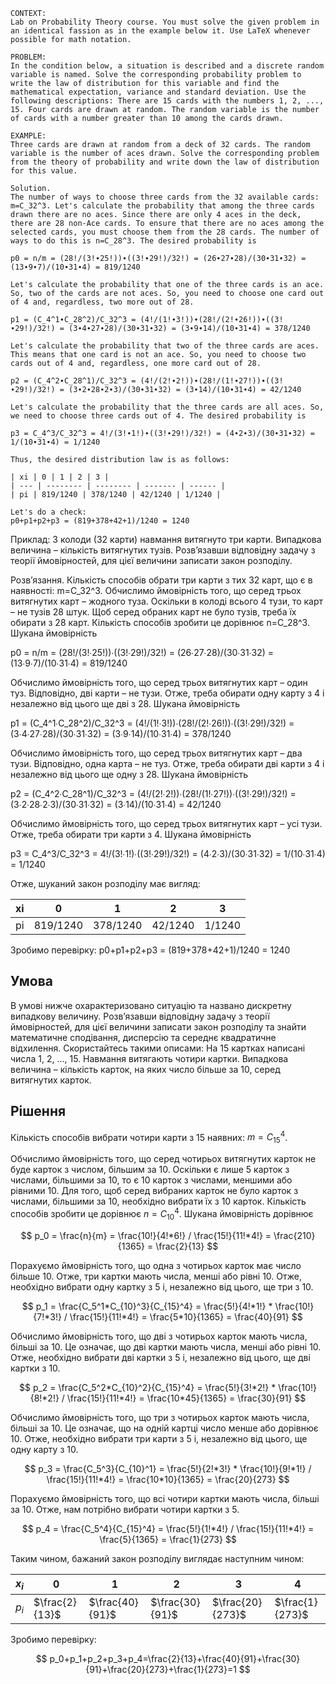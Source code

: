 ```
CONTEXT:
Lab on Probability Theory course. You must solve the given problem in an identical fassion as in the example below it. Use LaTeX whenever possible for math notation.

PROBLEM:
In the condition below, a situation is described and a discrete random variable is named. Solve the corresponding probability problem to write the law of distribution for this variable and find the mathematical expectation, variance and standard deviation. Use the following descriptions: There are 15 cards with the numbers 1, 2, ..., 15. Four cards are drawn at random. The random variable is the number of cards with a number greater than 10 among the cards drawn.

EXAMPLE:
Three cards are drawn at random from a deck of 32 cards. The random variable is the number of aces drawn. Solve the corresponding problem from the theory of probability and write down the law of distribution for this value.

Solution.
The number of ways to choose three cards from the 32 available cards: m=C_32^3. Let's calculate the probability that among the three cards drawn there are no aces. Since there are only 4 aces in the deck, there are 28 non-Ace cards. To ensure that there are no aces among the selected cards, you must choose them from the 28 cards. The number of ways to do this is n=C_28^3. The desired probability is

p0 = n/m = (28!/(3!∙25!))∙((3!∙29!)/32!) = (26∙27∙28)/(30∙31∙32) = (13∙9∙7)/(10∙31∙4) = 819/1240

Let's calculate the probability that one of the three cards is an ace. So, two of the cards are not aces. So, you need to choose one card out of 4 and, regardless, two more out of 28.

p1 = (C_4^1∙C_28^2)/C_32^3 = (4!/(1!∙3!))∙(28!/(2!∙26!))∙((3!∙29!)/32!) = (3∙4∙27∙28)/(30∙31∙32) = (3∙9∙14)/(10∙31∙4) = 378/1240

Let's calculate the probability that two of the three cards are aces. This means that one card is not an ace. So, you need to choose two cards out of 4 and, regardless, one more card out of 28.

p2 = (C_4^2∙C_28^1)/C_32^3 = (4!/(2!∙2!))∙(28!/(1!∙27!))∙((3!∙29!)/32!) = (3∙2∙28∙2∙3)/(30∙31∙32) = (3∙14)/(10∙31∙4) = 42/1240

Let's calculate the probability that the three cards are all aces. So, we need to choose three cards out of 4. The desired probability is

p3 = C_4^3/C_32^3 = 4!/(3!∙1!)∙((3!∙29!)/32!) = (4∙2∙3)/(30∙31∙32) = 1/(10∙31∙4) = 1/1240

Thus, the desired distribution law is as follows:

| xi | 0 | 1 | 2 | 3 |
| --- | -------- | -------- | ------- | ------ |
| pi | 819/1240 | 378/1240 | 42/1240 | 1/1240 |

Let's do a check:
p0+p1+p2+p3 = (819+378+42+1)/1240 = 1240
```

Приклад:
З колоди (32 карти) навмання витягнуто три карти. Випадкова величина – кількість витягнутих тузів. Розв’язавши відповідну задачу з теорії ймовірностей, для цієї величини записати закон розподілу.

Розв’язання.
Кількість способів обрати три карти з тих 32 карт, що є в наявності: m=C_32^3. Обчислимо ймовірність того, що серед трьох витягнутих карт – жодного туза. Оскільки в колоді всього 4 тузи, то карт – не тузів 28 штук. Щоб серед обраних карт не було тузів, треба їх обирати з 28 карт. Кількість способів зробити це дорівнює n=C_28^3. Шукана ймовірність

p0 = n/m = (28!/(3!∙25!))∙((3!∙29!)/32!) = (26∙27∙28)/(30∙31∙32) = (13∙9∙7)/(10∙31∙4) = 819/1240

Обчислимо ймовірність того, що серед трьох витягнутих карт – один туз. Відповідно, дві карти – не тузи. Отже, треба обирати одну карту з 4 і незалежно від цього ще дві з 28. Шукана ймовірність

p1 = (C_4^1∙C_28^2)/C_32^3 = (4!/(1!∙3!))∙(28!/(2!∙26!))∙((3!∙29!)/32!) = (3∙4∙27∙28)/(30∙31∙32) = (3∙9∙14)/(10∙31∙4) = 378/1240

Обчислимо ймовірність того, що серед трьох витягнутих карт – два тузи. Відповідно, одна карта – не туз. Отже, треба обирати дві карти з 4 і незалежно від цього ще одну з 28. Шукана ймовірність

p2 = (C_4^2∙C_28^1)/C_32^3 = (4!/(2!∙2!))∙(28!/(1!∙27!))∙((3!∙29!)/32!) = (3∙2∙28∙2∙3)/(30∙31∙32) = (3∙14)/(10∙31∙4) = 42/1240

Обчислимо ймовірність того, що серед трьох витягнутих карт – усі тузи. Отже, треба обирати три карти з 4. Шукана ймовірність

p3 = C_4^3/C_32^3 = 4!/(3!∙1!)∙((3!∙29!)/32!) = (4∙2∙3)/(30∙31∙32) = 1/(10∙31∙4) = 1/1240

Отже, шуканий закон розподілу має вигляд:

| xi  | 0        | 1        | 2       | 3      |
| --- | -------- | -------- | ------- | ------ |
| pi  | 819/1240 | 378/1240 | 42/1240 | 1/1240 |

Зробимо перевірку:
p0+p1+p2+p3 = (819+378+42+1)/1240 = 1240

## Умова

В умові нижче охарактеризовано ситуацію та названо дискретну випадкову величину. Розв’язавши відповідну задачу з теорії ймовірностей, для цієї величини записати закон розподілу та знайти математичне сподівання, дисперсію та середнє квадратичне відхилення. Скористайтесь такими описами: На 15 картках написані числа 1, 2, ..., 15. Навмання витягають чотири картки. Випадкова величина – кількість карток, на яких число більше за 10, серед витягнутих карток.

## Рішення

Кількість способів вибрати чотири карти з 15 наявних: $m = C_{15}^4$.

Обчислимо ймовірність того, що серед чотирьох витягнутих карток не буде карток з числом, більшим за 10. Оскільки є лише 5 карток з числами, більшими за 10, то є 10 карток з числами, меншими або рівними 10. Для того, щоб серед вибраних карток не було карток з числами, більшими за 10, необхідно вибрати їх з 10 карток. Кількість способів зробити це дорівнює $n = C_{10}^4$. Шукана ймовірність дорівнює

$$
p_0 = \frac{n}{m} = \frac{10!}{4!*6!} / \frac{15!}{11!*4!} = \frac{210}{1365} = \frac{2}{13}
$$

Порахуємо ймовірність того, що одна з чотирьох карток має число більше 10. Отже, три картки мають числа, менші або рівні 10. Отже, необхідно вибрати одну картку з 5 і, незалежно від цього, ще три з 10.

$$
p_1 = \frac{C_5^1*C_{10}^3}{C_{15}^4} = \frac{5!}{4!*1!} * \frac{10!}{7!*3!} / \frac{15!}{11!*4!} = \frac{5*10}{1365} = \frac{40}{91}
$$

Обчислимо ймовірність того, що дві з чотирьох карток мають числа, більші за 10. Це означає, що дві картки мають числа, менші або рівні 10. Отже, необхідно вибрати дві картки з 5 і, незалежно від цього, ще дві картки з 10.

$$
p_2 = \frac{C_5^2*C_{10}^2}{C_{15}^4} = \frac{5!}{3!*2!} * \frac{10!}{8!*2!} / \frac{15!}{11!*4!} = \frac{10*45}{1365} = \frac{30}{91}
$$

Обчислимо ймовірність того, що три з чотирьох карток мають числа, більші за 10. Це означає, що на одній картці число менше або дорівнює 10. Отже, необхідно вибрати три карти з 5 і, незалежно від цього, ще одну карту з 10.

$$
p_3 = \frac{C_5^3}{C_{10}^1} = \frac{5!}{2!*3!} * \frac{10!}{9!*1!} / \frac{15!}{11!*4!} = \frac{10*10}{1365} = \frac{20}{273}
$$

Порахуємо ймовірність того, що всі чотири картки мають числа, більші за 10. Отже, нам потрібно вибрати чотири картки з 5.

$$
p_4 = \frac{C_5^4}{C_{15}^4} = \frac{5!}{1!*4!} / \frac{15!}{11!*4!} = \frac{5}{1365} = \frac{1}{273}
$$

Таким чином, бажаний закон розподілу виглядає наступним чином:

| $x_i$ | 0              | 1               | 2               | 3                | 4               |
| ----- | -------------- | --------------- | --------------- | ---------------- | --------------- |
| $p_i$ | $\frac{2}{13}$ | $\frac{40}{91}$ | $\frac{30}{91}$ | $\frac{20}{273}$ | $\frac{1}{273}$ |

Зробимо перевірку:

$$
p_0+p_1+p_2+p_3+p_4=\frac{2}{13}+\frac{40}{91}+\frac{30}{91}+\frac{20}{273}+\frac{1}{273}=1
$$
